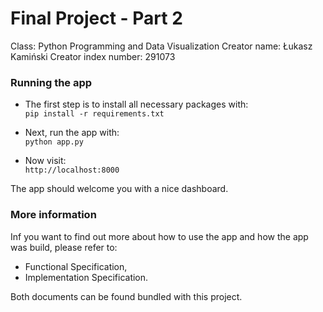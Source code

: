# Final Project - Part 2
Class: Python Programming and Data Visualization
Creator name: Łukasz Kamiński
Creator index number: 291073

### Running the app

* The first step is to install all necessary packages with:  
```pip install -r requirements.txt```

* Next, run the app with:  
```python app.py```

* Now visit:  
```http://localhost:8000```

The app should welcome you with a nice dashboard.

### More information

Inf you want to find out more about how to use the app
and how the app was build, please refer to:

* Functional Specification,
* Implementation Specification.

Both documents can be found bundled with this project.

